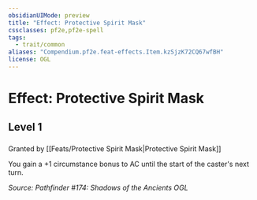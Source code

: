 ```yaml
---
obsidianUIMode: preview
title: "Effect: Protective Spirit Mask"
cssclasses: pf2e,pf2e-spell
tags:
  - trait/common
aliases: "Compendium.pf2e.feat-effects.Item.kzSjzK72CQ67wfBH"
license: OGL
---
```

# Effect: Protective Spirit Mask
## Level 1
### 






Granted by [[Feats/Protective Spirit Mask|Protective Spirit Mask]]

You gain a +1 circumstance bonus to AC until the start of the caster's next turn.

*Source: Pathfinder #174: Shadows of the Ancients*
*OGL*